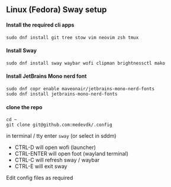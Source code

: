 ## Linux (Fedora) Sway setup ##

#### Install the required cli apps ####
```
sudo dnf install git tree stow vim neovim zsh tmux
```

#### Install Sway ####
```
sudo dnf install sway waybar wofi clipman brightnessctl mako
```

#### Install JetBrains Mono nerd font ####
```
sudo dnf copr enable maveonair/jetbrains-mono-nerd-fonts
sudo dnf install jetbrains-mono-nerd-fonts
```

#### clone the repo ####
```
cd ~
git clone git@github.com:medevdk/.config
```

in terminal / tty enter `sway` (or select in sddm)

- CTRL-D will open wofi (launcher)
- CTRL-ENTER will open foot (wayland terminal)
- CTRL-C will refresh sway / waybar
- CTRL-E will exit sway

Edit config files as required
